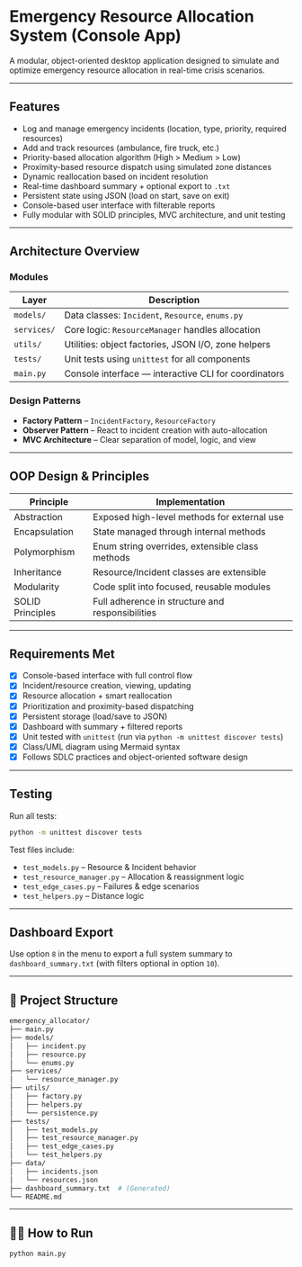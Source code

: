 # Emergency Resource Allocation System (Console App)

A modular, object-oriented desktop application designed to simulate and optimize emergency resource allocation in real-time crisis scenarios.

---

## Features

- Log and manage emergency incidents (location, type, priority, required resources)
- Add and track resources (ambulance, fire truck, etc.)
- Priority-based allocation algorithm (High > Medium > Low)
- Proximity-based resource dispatch using simulated zone distances
- Dynamic reallocation based on incident resolution
- Real-time dashboard summary + optional export to `.txt`
- Persistent state using JSON (load on start, save on exit)
- Console-based user interface with filterable reports
- Fully modular with SOLID principles, MVC architecture, and unit testing

---

## Architecture Overview

### Modules

| Layer      | Description |
|------------|-------------|
| `models/`  | Data classes: `Incident`, `Resource`, `enums.py` |
| `services/`| Core logic: `ResourceManager` handles allocation |
| `utils/`   | Utilities: object factories, JSON I/O, zone helpers |
| `tests/`   | Unit tests using `unittest` for all components |
| `main.py`  | Console interface — interactive CLI for coordinators |

### Design Patterns

- **Factory Pattern** – `IncidentFactory`, `ResourceFactory`
- **Observer Pattern** – React to incident creation with auto-allocation
- **MVC Architecture** – Clear separation of model, logic, and view

---

## OOP Design & Principles

| Principle        | Implementation |
|------------------|----------------|
| Abstraction      | Exposed high-level methods for external use |
| Encapsulation    | State managed through internal methods |
| Polymorphism     | Enum string overrides, extensible class methods |
| Inheritance      | Resource/Incident classes are extensible |
| Modularity       | Code split into focused, reusable modules |
| SOLID Principles | Full adherence in structure and responsibilities |

---

## Requirements Met

- [x] Console-based interface with full control flow
- [x] Incident/resource creation, viewing, updating
- [x] Resource allocation + smart reallocation
- [x] Prioritization and proximity-based dispatching
- [x] Persistent storage (load/save to JSON)
- [x] Dashboard with summary + filtered reports
- [x] Unit tested with `unittest` (run via `python -m unittest discover tests`)
- [x] Class/UML diagram using Mermaid syntax
- [x] Follows SDLC practices and object-oriented software design

---

## Testing

Run all tests:

```bash
python -m unittest discover tests

```
Test files include:

- `test_models.py` – Resource & Incident behavior
- `test_resource_manager.py` – Allocation & reassignment logic
- `test_edge_cases.py` – Failures & edge scenarios
- `test_helpers.py` – Distance logic

---

## Dashboard Export

Use option `8` in the menu to export a full system summary to `dashboard_summary.txt` (with filters optional in option `10`).

---

## 📁 Project Structure

```bash
emergency_allocator/
├── main.py
├── models/
│   ├── incident.py
│   ├── resource.py
│   └── enums.py
├── services/
│   └── resource_manager.py
├── utils/
│   ├── factory.py
│   ├── helpers.py
│   └── persistence.py
├── tests/
│   ├── test_models.py
│   ├── test_resource_manager.py
│   ├── test_edge_cases.py
│   └── test_helpers.py
├── data/
│   ├── incidents.json
│   └── resources.json
├── dashboard_summary.txt  # (Generated)
└── README.md
```

---

## 👨‍💻 How to Run

```bash
python main.py
```

